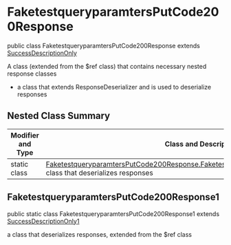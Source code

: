 # FaketestqueryparamtersPutCode200Response

public class FaketestqueryparamtersPutCode200Response extends [SuccessDescriptionOnly](../../components/responses/SuccessDescriptionOnly.md)

A class (extended from the $ref class) that contains necessary nested response classes
- a class that extends ResponseDeserializer and is used to deserialize responses

## Nested Class Summary
| Modifier and Type | Class and Description |
| ----------------- | --------------------- |
| static class | [FaketestqueryparamtersPutCode200Response.FaketestqueryparamtersPutCode200Response1](#faketestqueryparamtersputcode200response1)<br> class that deserializes responses |

## FaketestqueryparamtersPutCode200Response1
public static class FaketestqueryparamtersPutCode200Response1 extends [SuccessDescriptionOnly1](../../components/responses/SuccessDescriptionOnly.md#successdescriptiononly1)<br>

a class that deserializes responses, extended from the $ref class

